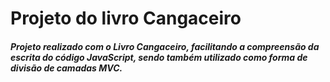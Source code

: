 # Projeto do livro Cangaceiro

<h5> Projeto realizado com o Livro Cangaceiro, facilitando a compreensão da escrita do código JavaScript, sendo também utilizado como forma de divisão de camadas MVC.</h5>
